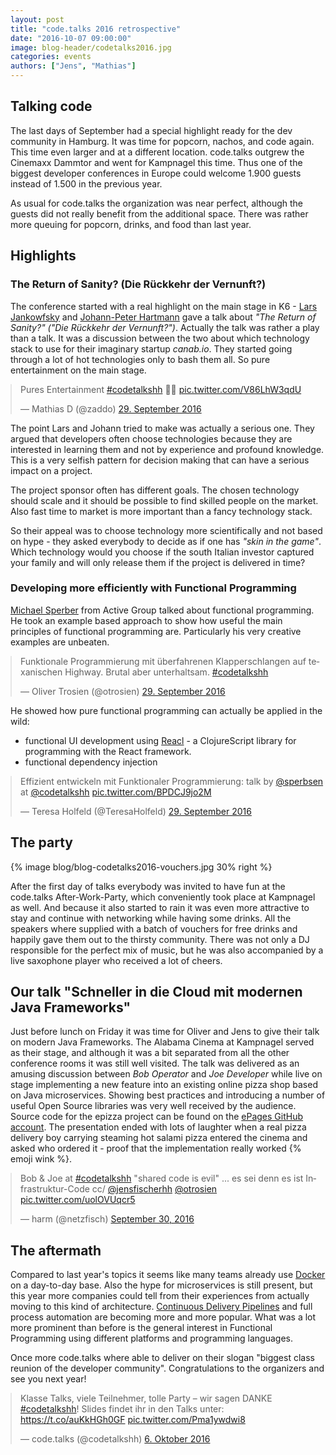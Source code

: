 ```yaml
---
layout: post
title: "code.talks 2016 retrospective"
date: "2016-10-07 09:00:00"
image: blog-header/codetalks2016.jpg
categories: events
authors: ["Jens", "Mathias"]
---
```


<style>
.twitter-tweet {
  margin: auto;
}
</style>

## Talking code

The last days of September had a special highlight ready for the dev community in Hamburg.
It was time for popcorn, nachos, and code again.
This time even larger and at a different location.
code.talks outgrew the Cinemaxx Dammtor and went for Kampnagel this time.
Thus one of the biggest developer conferences in Europe could welcome 1.900 guests instead of 1.500 in the previous year.

As usual for code.talks the organization was near perfect, although the guests did not really benefit from the additional space.
There was rather more queuing for popcorn, drinks, and food than last year.

## Highlights

### The Return of Sanity? (Die Rückkehr der Vernunft?)

The conference started with a real highlight on the main stage in K6 - [Lars Jankowfsky](https://twitter.com/dodgeris) and [Johann-Peter Hartmann](https://twitter.com/Johannhartmann) gave a talk about *"The Return of Sanity?" ("Die Rückkehr der Vernunft?")*.
Actually the talk was rather a play than a talk.
It was a discussion between the two about which technology stack to use for their imaginary startup *canab.io*.
They started going through a lot of hot technologies only to bash them all.
So pure entertainment on the main stage.

<blockquote class="twitter-tweet" data-lang="de"><p lang="en" dir="ltr">Pures Entertainment <a href="https://twitter.com/hashtag/codetalkshh?src=hash">#codetalkshh</a> 🚀💯 <a href="https://t.co/V86LhW3qdU">pic.twitter.com/V86LhW3qdU</a></p>&mdash; Mathias D (@zaddo) <a href="https://twitter.com/zaddo/status/781407595202539521">29. September 2016</a></blockquote>
<script async src="//platform.twitter.com/widgets.js" charset="utf-8"></script>

The point Lars and Johann tried to make was actually a serious one.
They argued that developers often choose technologies because they are interested in learning them and not by experience and profound knowledge.
This is a very selfish pattern for decision making that can have a serious impact on a project.

The project sponsor often has different goals.
The chosen technology should scale and it should be possible to find skilled people on the market.
Also fast time to market is more important than a fancy technology stack.

So their appeal was to choose technology more scientifically and not based on hype - they asked everybody to decide as if one has *"skin in the game"*.
Which technology would you choose if the south Italian investor captured your family and will only release them if the project is delivered in time?

### Developing more efficiently with Functional Programming

[Michael Sperber](https://twitter.com/sperbsen) from Active Group talked about functional programming.
He took an example based approach to show how useful the main principles of functional programming are.
Particularly his very creative examples are unbeaten.

<blockquote class="twitter-tweet" data-lang="de"><p lang="de" dir="ltr">Funktionale Programmierung mit überfahrenen Klapperschlangen auf texanischen Highway. Brutal aber unterhaltsam. <a href="https://twitter.com/hashtag/codetalkshh?src=hash">#codetalkshh</a></p>&mdash; Oliver Trosien (@otrosien) <a href="https://twitter.com/otrosien/status/781449543292489728">29. September 2016</a></blockquote>
<script async src="//platform.twitter.com/widgets.js" charset="utf-8"></script>

He showed how pure functional programming can actually be applied in the wild:

- functional UI development using [Reacl](https://github.com/active-group/reacl) - a ClojureScript library for programming with the React framework.
- functional dependency injection

<blockquote class="twitter-tweet" data-lang="de"><p lang="de" dir="ltr">Effizient entwickeln mit Funktionaler Programmierung: talk by <a href="https://twitter.com/sperbsen">@sperbsen</a> at <a href="https://twitter.com/codetalkshh">@codetalkshh</a> <a href="https://t.co/BPDCJ9jo2M">pic.twitter.com/BPDCJ9jo2M</a></p>&mdash; Teresa Holfeld (@TeresaHolfeld) <a href="https://twitter.com/TeresaHolfeld/status/781433670452281344">29. September 2016</a></blockquote>
<script async src="//platform.twitter.com/widgets.js" charset="utf-8"></script>


## The party

{% image blog/blog-codetalks2016-vouchers.jpg 30% right %}

After the first day of talks everybody was invited to have fun at the code.talks After-Work-Party, which conveniently took place at Kampnagel as well.
And because it also started to rain it was even more attractive to stay and continue with networking while having some drinks.
All the speakers where supplied with a batch of vouchers for free drinks and happily gave them out to the thirsty community.
There was not only a DJ responsible for the perfect mix of music, but he was also accompanied by a live saxophone player who received a lot of cheers.


## Our talk "Schneller in die Cloud mit modernen Java Frameworks"

Just before lunch on Friday it was time for Oliver and Jens to give their talk on modern Java Frameworks.
The Alabama Cinema at Kampnagel served as their stage, and although it was a bit separated from all the other conference rooms it was still well visited.
The talk was delivered as an amusing discussion between *Bob Operator* and *Joe Developer* while live on stage implementing a new feature into an existing online pizza shop based on Java microservices.
Showing best practices and introducing a number of useful Open Source libraries was very well received by the audience.
Source code for the epizza project can be found on the [ePages GitHub account](https://github.com/ePages-de/epizza).
The presentation ended with lots of laughter when a real pizza delivery boy carrying steaming hot salami pizza entered the cinema and asked who ordered it - proof that the implementation really worked {% emoji wink %}.

<blockquote class="twitter-tweet" data-lang="en"><p lang="de" dir="ltr">Bob &amp; Joe at <a href="https://twitter.com/hashtag/codetalkshh?src=hash">#codetalkshh</a> &quot;shared code is evil&quot; ... es sei denn es ist Infrastruktur-Code cc/ <a href="https://twitter.com/jensfischerhh">@jensfischerhh</a> <a href="https://twitter.com/otrosien">@otrosien</a> <a href="https://t.co/uolOVUqcr5">pic.twitter.com/uolOVUqcr5</a></p>&mdash; harm (@netzfisch) <a href="https://twitter.com/netzfisch/status/781801508484616192">September 30, 2016</a></blockquote>
<script async src="//platform.twitter.com/widgets.js" charset="utf-8"></script>

## The aftermath

Compared to last year's topics it seems like many teams already use [Docker](https://www.docker.com/) on a day-to-day base.
Also the hype for microservices is still present, but this year more companies could tell from their experiences from actually moving to this kind of architecture.
[Continuous Delivery Pipelines](https://devops.com/2014/07/29/continuous-delivery-pipeline/) and full process automation are becoming more and more popular.
What was a lot more prominent than before is the general interest in Functional Programming using different platforms and programming languages.

Once more code.talks where able to deliver on their slogan "biggest class reunion of the developer community". Congratulations to the organizers and see you next year!

<blockquote class="twitter-tweet" data-lang="de"><p lang="de" dir="ltr">Klasse Talks, viele Teilnehmer, tolle Party – wir sagen DANKE <a href="https://twitter.com/hashtag/codetalkshh?src=hash">#codetalkshh</a>! Slides findet ihr in den Talks unter: <a href="https://t.co/auKkHGh0GF">https://t.co/auKkHGh0GF</a> <a href="https://t.co/Pma1ywdwi8">pic.twitter.com/Pma1ywdwi8</a></p>&mdash; code.talks (@codetalkshh) <a href="https://twitter.com/codetalkshh/status/783962346444169216">6. Oktober 2016</a></blockquote>
<script async src="//platform.twitter.com/widgets.js" charset="utf-8"></script>

